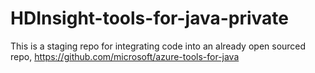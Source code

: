 # HDInsight-tools-for-java-private
This is a staging repo for integrating code into an already open sourced repo, https://github.com/microsoft/azure-tools-for-java
